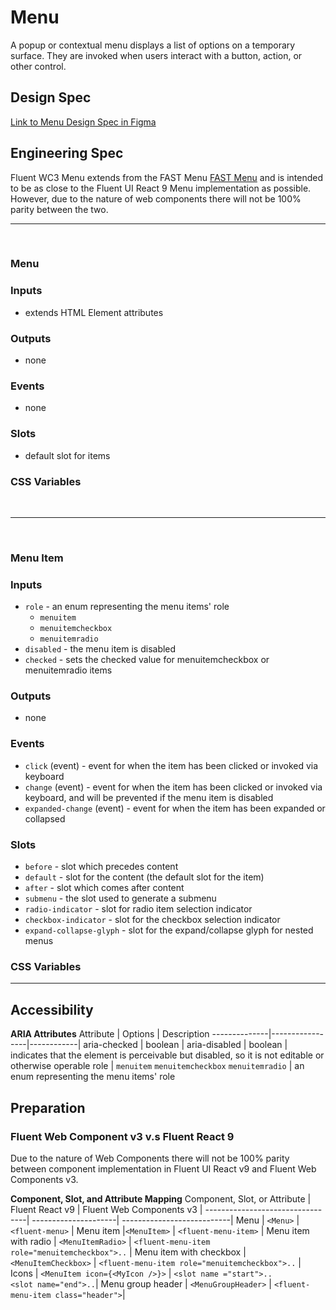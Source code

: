 # Menu

A popup or contextual menu displays a list of options on a temporary surface. They are invoked when users interact with a button, action, or other control.

## Design Spec

[Link to Menu Design Spec in Figma](https://www.figma.com/file/jFWrkFq61GDdOhPlsz6AtX/Menu?node-id=1528%3A5102&t=XtW4laeEzgVFIl1E-0)

## Engineering Spec

Fluent WC3 Menu extends from the FAST Menu [FAST Menu](https://explore.fast.design/components/fast-menu) and is intended to be as close to the Fluent UI React 9 Menu implementation as possible. However, due to the nature of web components there will not be 100% parity between the two.

<hr />
<br />

### **Menu**

### Inputs

- extends HTML Element attributes

### Outputs

- none

### Events

- none

### Slots

- default slot for items

### CSS Variables

<br />
<hr />
<br />

### **Menu Item**

### Inputs

- `role` - an enum representing the menu items' role
  - `menuitem`
  - `menuitemcheckbox`
  - `menuitemradio`
- `disabled` - the menu item is disabled
- `checked` - sets the checked value for menuitemcheckbox or menuitemradio items

### Outputs

- none

### Events

- `click` (event) - event for when the item has been clicked or invoked via keyboard
- `change` (event) - event for when the item has been clicked or invoked via keyboard, and will be prevented if the menu item is disabled
- `expanded-change` (event) - event for when the item has been expanded or collapsed

### Slots

- `before` - slot which precedes content
- `default` - slot for the content (the default slot for the item)
- `after` - slot which comes after content
- `submenu` - the slot used to generate a submenu
- `radio-indicator` - slot for radio item selection indicator
- `checkbox-indicator` - slot for the checkbox selection indicator
- `expand-collapse-glyph` - slot for the expand/collapse glyph for nested menus

### CSS Variables

<hr />

## Accessibility

**ARIA Attributes**
Attribute | Options | Description
--------------|-----------------|------------|
aria-checked | boolean |
aria-disabled | boolean | indicates that the element is perceivable but disabled, so it is not editable or otherwise operable
role | `menuitem` `menuitemcheckbox` `menuitemradio` | an enum representing the menu items' role

## Preparation

### **Fluent Web Component v3 v.s Fluent React 9**

Due to the nature of Web Components there will not be 100% parity between component implementation in Fluent UI React v9 and Fluent Web Components v3.
<br />

**Component, Slot, and Attribute Mapping**
Component, Slot, or Attribute | Fluent React v9 | Fluent Web Components v3 |
---------------------------------| ---------------------| ---------------------------|
Menu | `<Menu>` | `<fluent-menu>` |
Menu item |`<MenuItem>` | `<fluent-menu-item>` |
Menu item with radio | `<MenuItemRadio>` | `<fluent-menu-item role="menuitemcheckbox">..` |
Menu item with checkbox | `<MenuItemCheckbox>` | `<fluent-menu-item role="menuitemcheckbox">..` |
Icons | `<MenuItem icon={<MyIcon />}>` | `<slot name ="start">..` <br /> `<slot name="end">..`|
Menu group header | `<MenuGroupHeader>` | `<fluent-menu-item class="header">`|
